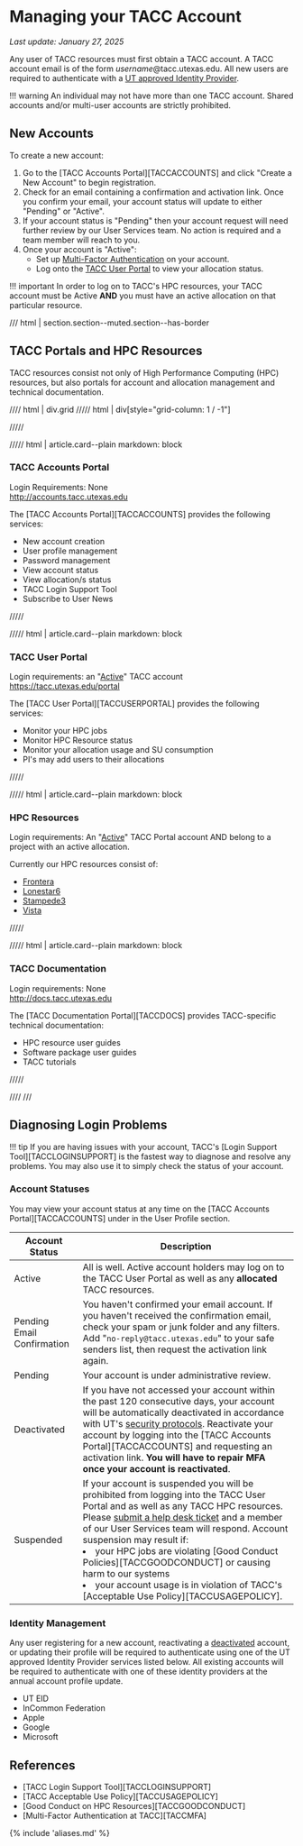 <style>
.grid {
  grid-template-columns: repeat(auto-fit, minmax(400px, 1fr));
}
</style>

# Managing your TACC Account
*Last update: January 27, 2025*

Any user of TACC resources must first obtain a TACC account.  A TACC account email is of the form *username*@tacc.utexas.edu.  All new users are required to authenticate with a [UT approved Identity Provider](#identity-management).  

!!! warning 
	An individual may not have more than one TACC account.  Shared accounts and/or multi-user accounts are strictly prohibited.  

## New Accounts

To create a new account: 

1. Go to the [TACC Accounts Portal][TACCACCOUNTS] and click "Create a New Account" to begin registration.
1. Check for an email containing a confirmation and activation link.  Once you confirm your email, your account status will update to either "Pending" or "Active".
1. If your account status is "Pending" then your account request will need further review by our User Services team. No action is required and a team member will reach to you.
1. Once your account is "Active":
	* Set up [Multi-Factor Authentication](TACCMFA) on your account. 
	* Log onto the [TACC User Portal](TACCPORTAL) to view your allocation status.


!!! important
	In order to log on to TACC's HPC resources, your TACC account must be Active **AND** you must have an active allocation on that particular resource.

/// html | section.section--muted.section--has-border

## TACC Portals and HPC Resources

TACC resources consist not only of High Performance Computing (HPC) resources, but also portals for account and allocation management and technical documentation. 

//// html | div.grid
///// html | div[style="grid-column: 1 / -1"]

/////

///// html | article.card--plain
     markdown: block

### TACC Accounts Portal

Login Requirements: None  
<http://accounts.tacc.utexas.edu>

The [TACC Accounts Portal][TACCACCOUNTS] provides the following services:

* New account creation
* User profile management
* Password management
* View account status
* View allocation/s status
* TACC Login Support Tool
* Subscribe to User News

/////


///// html | article.card--plain
     markdown: block

### TACC User Portal

Login requirements: an "[Active](#active)" TACC account  
<https://tacc.utexas.edu/portal>

The [TACC User Portal][TACCUSERPORTAL] provides the following services:

* Monitor your HPC jobs 
* Monitor HPC Resource status
* Monitor your allocation usage and SU consumption
* PI's may add users to their allocations

/////

///// html | article.card--plain
     markdown: block

### HPC Resources

Login requirements: An "[Active](#active)" TACC Portal account AND belong to a project with an active allocation.  

Currently our HPC resources consist of:

*  <a href="http://docs.tacc.utexas.edu/hpc/frontera">Frontera</a>
*  <a href="http://docs.tacc.utexas.edu/hpc/lonestar6">Lonestar6</a>
*  <a href="http://docs.tacc.utexas.edu/hpc/stampede3">Stampede3</a>
*  <a href="http://docs.tacc.utexas.edu/hpc/vista">Vista</a>

/////

///// html | article.card--plain
     markdown: block

### TACC Documentation

Login requirements: None  
<http://docs.tacc.utexas.edu>

The [TACC Documentation Portal][TACCDOCS] provides TACC-specific technical documentation:

* HPC resource user guides 
* Software package user guides
* TACC tutorials

/////

////
///


## Diagnosing Login Problems

!!! tip
	If you are having issues with your account, TACC's [Login Support Tool][TACCLOGINSUPPORT] is the fastest way to diagnose and resolve any problems. You may also use it to simply check the status of your account. 

### Account Statuses

You may view your account status at any time on the [TACC Accounts Portal][TACCACCOUNTS] under in the User Profile section.

Account Status             | Description
           --              | -- 
Active                     | All is well.  Active account holders may log on to the TACC User Portal as well as any **allocated** TACC resources. 
Pending Email Confirmation | You haven't confirmed your email account.  If you haven't received the confirmation email, check your spam or junk folder and any filters. Add "`no-reply@tacc.utexas.edu`" to your safe senders list, then request the activation link again.  
Pending                    | Your account is under administrative review. 
Deactivated                | If you have not accessed your account within the past 120 consecutive days, your account will be automatically deactivated in accordance with UT's [security protocols](https://security.utexas.edu/policies/irusp).  Reactivate your account by logging into the [TACC Accounts Portal][TACCACCOUNTS]  and requesting an activation link.  **You will have to repair MFA once your account is reactivated**.
Suspended                  | If your account is suspended you will be prohibited from logging into the TACC User Portal and as well as any TACC HPC resources.  Please [submit a help desk ticket](SUBMITTICKET) and a member of our User Services team will respond. Account suspension may result if: <li>your HPC jobs are violating [Good Conduct Policies][TACCGOODCONDUCT] or causing harm to our systems <li>your account usage is in violation of TACC's [Acceptable Use Policy][TACCUSAGEPOLICY].     

### Identity Management

Any user registering for a new account, reactivating a [deactivated](#deactivated) account, or updating their profile will be required to authenticate using one of the UT approved Identity Provider services listed below.  All existing accounts will be required to authenticate with one of these identity providers at the annual account profile update. 

* UT EID
* InCommon Federation
* Apple
* Google
* Microsoft

<!-- save till later
### SSH Keys

This is most likely because you have modified your known hosts file to facilitate a no-password login. Let us try generating a new ssh folder to clear any conflicting keys/logins (you will still have the contents of your current ssh folder under a different name):

1. Go to your home directory using the command:
cd $HOME
2. Change the name of your .ssh folder to old_ssh (so the contents are still accessible in old_ssh, should you need to revisit them at any point) using the command: 
mv .ssh old_ssh
3. Log out of the system and ssh back in, this will auto-generate a new .ssh folder and key for you. 
Once that happens you can try making the change for a password-less login. Please let me know if that works for you or if you have any other questions.
-->

## References

* [TACC Login Support Tool][TACCLOGINSUPPORT]
* [TACC Acceptable Use Policy][TACCUSAGEPOLICY]
* [Good Conduct on HPC Resources][TACCGOODCONDUCT]
* [Multi-Factor Authentication at TACC][TACCMFA]

{% include 'aliases.md' %}



